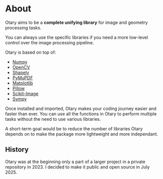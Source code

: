 # About

Otary aims to be a **complete unifying library** for image and geometry processing tasks.

You can always use the specific libraries if you need a more low-level control over the image processing pipeline.

Otary is based on top of:

- [Numpy](https://numpy.org/)
- [OpenCV](https://opencv.org/)
- [Shapely](https://shapely.readthedocs.io/)
- [PyMuPDF](https://pymupdf.readthedocs.io/)
- [Matplotlib](https://unidata.github.io/metpy/)
- [Pillow](https://pillow.readthedocs.io/)
- [Scikit-Image](https://scikit-image.org/)
- [Sympy](https://sympy.org/)

Once installed and imported, Otary makes your coding journey easier and faster than ever. You can use all the functions in Otary to perform multiple tasks without the need to use various libraries.

A short-term goal would be to reduce the number of libraries Otary depends on to make the package more lightweight and more independant.

## History

Otary was at the beginning only a part of a larger project in a private repository in 2023. I decided to make it public and open source in July 2025.

